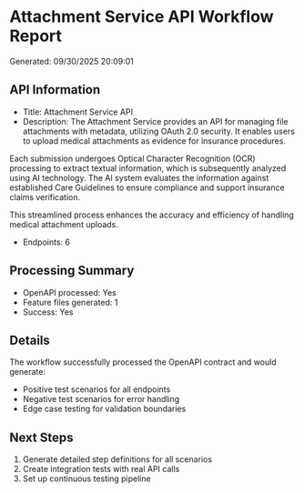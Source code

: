 # Attachment Service API Workflow Report
Generated: 09/30/2025 20:09:01

## API Information
- Title: Attachment Service API
- Description: The Attachment Service provides an API for managing file attachments with metadata, 
utilizing OAuth 2.0 security. It enables users to upload medical attachments as 
evidence for insurance procedures. 

Each submission undergoes Optical Character Recognition (OCR) processing to extract 
textual information, which is subsequently analyzed using AI technology. The AI system 
evaluates the information against established Care Guidelines to ensure compliance and 
support insurance claims verification. 

This streamlined process enhances the accuracy and efficiency of handling medical 
attachment uploads.

- Endpoints: 6

## Processing Summary
- OpenAPI processed: Yes
- Feature files generated: 1
- Success: Yes

## Details
The workflow successfully processed the OpenAPI contract and would generate:
- Positive test scenarios for all endpoints
- Negative test scenarios for error handling
- Edge case testing for validation boundaries

## Next Steps
1. Generate detailed step definitions for all scenarios
2. Create integration tests with real API calls
3. Set up continuous testing pipeline
